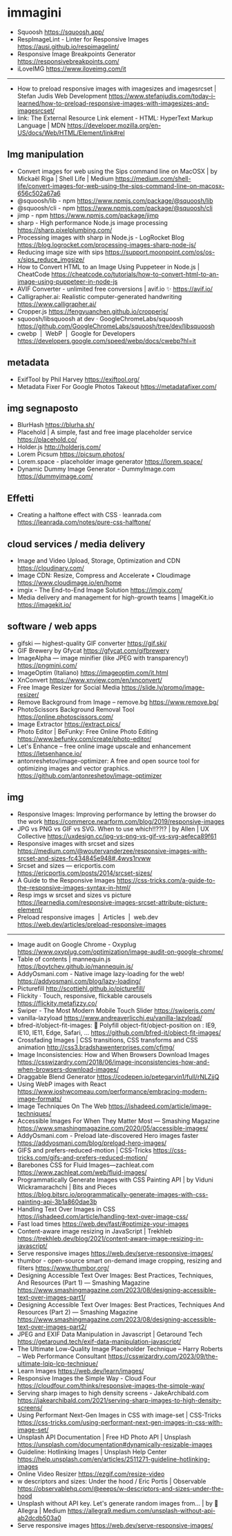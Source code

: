 # immagini

* Squoosh <https://squoosh.app/>
* RespImageLint - Linter for Responsive Images <https://ausi.github.io/respimagelint/>
* Responsive Image Breakpoints Generator <https://responsivebreakpoints.com/> 
* iLoveIMG <https://www.iloveimg.com/it>

-----

* How to preload responsive images with imagesizes and imagesrcset | Stefan Judis Web Development <https://www.stefanjudis.com/today-i-learned/how-to-preload-responsive-images-with-imagesizes-and-imagesrcset/>
* link: The External Resource Link element - HTML: HyperText Markup Language | MDN <https://developer.mozilla.org/en-US/docs/Web/HTML/Element/link#rel>



## Img manipulation

* Convert images for web using the Sips command line on MacOSX | by Mickaël Riga | Shell Life | Medium <https://medium.com/shell-life/convert-images-for-web-using-the-sips-command-line-on-macosx-656c502a67a6>
* @squoosh/lib - npm <https://www.npmjs.com/package/@squoosh/lib>
* @squoosh/cli - npm <https://www.npmjs.com/package/@squoosh/cli>
* jimp - npm <https://www.npmjs.com/package/jimp>
* sharp - High performance Node.js image processing <https://sharp.pixelplumbing.com/>
* Processing images with sharp in Node.js - LogRocket Blog <https://blog.logrocket.com/processing-images-sharp-node-js/>
* Reducing image size with sips <https://support.moonpoint.com/os/os-x/sips_reduce_imgsize/>
* How to Convert HTML to an Image Using Puppeteer in Node.js | CheatCode <https://cheatcode.co/tutorials/how-to-convert-html-to-an-image-using-puppeteer-in-node-js>
* AVIF Converter - unlimited free conversions | avif.io ✨ <https://avif.io/>
* Calligrapher.ai: Realistic computer-generated handwriting <https://www.calligrapher.ai/>
* Cropper.js <https://fengyuanchen.github.io/cropperjs/>
* squoosh/libsquoosh at dev · GoogleChromeLabs/squoosh <https://github.com/GoogleChromeLabs/squoosh/tree/dev/libsquoosh>
* cwebp  |  WebP  |  Google for Developers <https://developers.google.com/speed/webp/docs/cwebp?hl=it>

## metadata
* ExifTool by Phil Harvey <https://exiftool.org/>
* Metadata Fixer For Google Photos Takeout <https://metadatafixer.com/>

## img segnaposto

* BlurHash <https://blurha.sh/>
* Placehold | A simple, fast and free image placeholder service <https://placehold.co/>
* Holder.js <http://holderjs.com/>
* Lorem Picsum <https://picsum.photos/>
* Lorem.space - placeholder image generator <https://lorem.space/>
* Dynamic Dummy Image Generator - DummyImage.com <https://dummyimage.com/>

## Effetti
* Creating a halftone effect with CSS · leanrada.com <https://leanrada.com/notes/pure-css-halftone/>

## cloud services / media delivery

* Image and Video Upload, Storage, Optimization and CDN <https://cloudinary.com/>
* Image CDN: Resize, Compress and Accelerate • Cloudimage <https://www.cloudimage.io/en/home>
* imgix - The End-to-End Image Solution <https://imgix.com/>
* Media delivery and management for high-growth teams | ImageKit.io <https://imagekit.io/>


## software / web apps
* gifski — highest-quality GIF converter <https://gif.ski/>
* GIF Brewery by Gfycat <https://gfycat.com/gifbrewery>
* ImageAlpha — image minifier (like JPEG with transparency!) <https://pngmini.com/>
* ImageOptim (Italiano) <https://imageoptim.com/it.html>
* XnConvert <https://www.xnview.com/en/xnconvert/>
* Free Image Resizer for Social Media <https://slide.ly/promo/image-resizer/>
* Remove Background from Image – remove.bg <https://www.remove.bg/>
* PhotoScissors Background Removal Tool <https://online.photoscissors.com/>
* Image Extractor <https://extract.pics/>
* Photo Editor | BeFunky: Free Online Photo Editing <https://www.befunky.com/create/photo-editor/>
* Let's Enhance – free online image upscale and enhancement <https://letsenhance.io/>
* antonreshetov/image-optimizer: A free and open source tool for optimizing images and vector graphics. <https://github.com/antonreshetov/image-optimizer>

## img

* Responsive Images: Improving performance by letting the browser do the work <https://commerce.nearform.com/blog/2019/responsive-images>
* JPG vs PNG vs GIF vs SVG. When to use which!!??!? | by Allen | UX Collective <https://uxdesign.cc/jpg-vs-png-vs-gif-vs-svg-aefeca89f61>
* Responsive images with srcset and sizes <https://medium.com/@woutervanderzee/responsive-images-with-srcset-and-sizes-fc434845e948#.4wys1rvww>
* Srcset and sizes — ericportis.com <https://ericportis.com/posts/2014/srcset-sizes/>
* A Guide to the Responsive Images <https://css-tricks.com/a-guide-to-the-responsive-images-syntax-in-html/>
* Resp imgs w srcset and sizes vs picture <https://learnedia.com/responsive-images-srcset-attribute-picture-element/>
* Preload responsive images  |  Articles  |  web.dev <https://web.dev/articles/preload-responsive-images>


--- 

* Image audit on Google Chrome - Oxyplug <https://www.oxyplug.com/optimization/image-audit-on-google-chrome/>
* Table of contents | mannequin.js <https://boytchev.github.io/mannequin.js/>
* AddyOsmani.com - Native image lazy-loading for the web! <https://addyosmani.com/blog/lazy-loading/>
* Picturefill <http://scottjehl.github.io/picturefill/>
* Flickity · Touch, responsive, flickable carousels <https://flickity.metafizzy.co/>
* Swiper - The Most Modern Mobile Touch Slider <https://swiperjs.com/>
* vanilla-lazyload <https://www.andreaverlicchi.eu/vanilla-lazyload/>
* bfred-it/object-fit-images: 🗻 Polyfill object-fit/object-position on <img>: IE9, IE10, IE11, Edge, Safari, ... <https://github.com/bfred-it/object-fit-images/>
* Crossfading Images | CSS transitions, CSS transforms and CSS animation <http://css3.bradshawenterprises.com/cfimg/>
* Image Inconsistencies: How and When Browsers Download Images <https://csswizardry.com/2018/06/image-inconsistencies-how-and-when-browsers-download-images/>
* Draggable Blend Generator <https://codepen.io/petegarvin1/full/rNLZjjQ>
* Using WebP images with React <https://www.joshwcomeau.com/performance/embracing-modern-image-formats/>
* Image Techniques On The Web <https://ishadeed.com/article/image-techniques/>
* Accessible Images For When They Matter Most — Smashing Magazine <https://www.smashingmagazine.com/2020/05/accessible-images/>
* AddyOsmani.com - Preload late-discovered Hero images faster <https://addyosmani.com/blog/preload-hero-images/>
* GIFS and prefers-reduced-motion | CSS-Tricks <https://css-tricks.com/gifs-and-prefers-reduced-motion/>
* Barebones CSS for Fluid Images—zachleat.com <https://www.zachleat.com/web/fluid-images/>
* Programmatically Generate Images with CSS Painting API | by Viduni Wickramarachchi | Bits and Pieces <https://blog.bitsrc.io/programmatically-generate-images-with-css-painting-api-3b1a860dae3b>
* Handling Text Over Images in CSS <https://ishadeed.com/article/handling-text-over-image-css/>
* Fast load times <https://web.dev/fast/#optimize-your-images>
* Content-aware image resizing in JavaScript | Trekhleb <https://trekhleb.dev/blog/2021/content-aware-image-resizing-in-javascript/>
* Serve responsive images <https://web.dev/serve-responsive-images/>
* thumbor - open-source smart on-demand image cropping, resizing and filters <https://www.thumbor.org/>
* Designing Accessible Text Over Images: Best Practices, Techniques, And Resources (Part 1) — Smashing Magazine <https://www.smashingmagazine.com/2023/08/designing-accessible-text-over-images-part1/>
* Designing Accessible Text Over Images: Best Practices, Techniques And Resources (Part 2) — Smashing Magazine <https://www.smashingmagazine.com/2023/08/designing-accessible-text-over-images-part2/>
* JPEG and EXIF Data Manipulation in Javascript | Getaround Tech <https://getaround.tech/exif-data-manipulation-javascript/>
* The Ultimate Low-Quality Image Placeholder Technique – Harry Roberts – Web Performance Consultant <https://csswizardry.com/2023/09/the-ultimate-lqip-lcp-technique/>
* Learn Images <https://web.dev/learn/images/>
* Responsive Images the Simple Way - Cloud Four <https://cloudfour.com/thinks/responsive-images-the-simple-way/>
* Serving sharp images to high density screens - JakeArchibald.com <https://jakearchibald.com/2021/serving-sharp-images-to-high-density-screens/>
* Using Performant Next-Gen Images in CSS with image-set | CSS-Tricks <https://css-tricks.com/using-performant-next-gen-images-in-css-with-image-set/>
* Unsplash API Documentation | Free HD Photo API | Unsplash <https://unsplash.com/documentation#dynamically-resizable-images>
* Guideline: Hotlinking Images | Unsplash Help Center <https://help.unsplash.com/en/articles/2511271-guideline-hotlinking-images>
* Online Video Resizer <https://ezgif.com/resize-video>
* w descriptors and sizes: Under the hood / Eric Portis | Observable <https://observablehq.com/@eeeps/w-descriptors-and-sizes-under-the-hood>
* Unsplash without API key. Let's generate random images from… | by 🦋Allegra | Medium <https://allegra9.medium.com/unsplash-without-api-ab2dcdb503a0>
*  Serve responsive images <https://web.dev/serve-responsive-images/>
